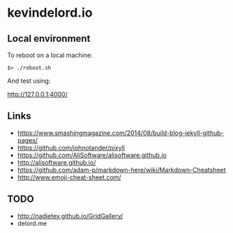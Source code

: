 # kevindelord.io

## Local environment

To reboot on a local machine:

```
$> ./reboot.sh
```

And test using:

http://127.0.0.1:4000/

## Links

- https://www.smashingmagazine.com/2014/08/build-blog-jekyll-github-pages/
- https://github.com/johnotander/pixyll
- https://github.com/AliSoftware/alisoftware.github.io
- http://alisoftware.github.io/
- https://github.com/adam-p/markdown-here/wiki/Markdown-Cheatsheet
- http://www.emoji-cheat-sheet.com/

## TODO

- http://nadjetey.github.io/GridGallery/
- delord.me